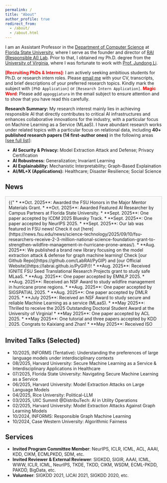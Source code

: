 ```yaml
---
permalink: /
title: "About"
author_profile: true
redirect_from:
  - /about/
  - /about.html
---
```




I am an Assistant Professor in the [Department of Computer Science](https://www.cs.fsu.edu) at [Florida State University](https://www.fsu.edu/), where I serve as the founder and director of [RAI (Responsible AI) Lab](https://yushundong.github.io//students/). Prior to that, I obtained my Ph.D. degree from the [University of Virginia](http://www.virginia.edu/), where I was fortunate to work with [Prof. Jundong Li](https://jundongli.github.io).

<span style="color:red">**\[Recruiting PhDs & Interns\]:**</span> I am actively seeking ambitious students for Ph.D. or research intern roles. Please [email me](mailto:yd24f@fsu.edu) with your CV, transcripts, and brief descriptions of your preferred research topics. Kindly mark the subject with `[PhD Application]` or `[Research Intern Application]`. <span style="color:red">**Magic Word**</span>: Please add `appoggiatura` in the email subject to ensure attention and to show that you have read this carefully.  

**Research Summary:** My research interest mainly lies in achieving responsible AI that directly contributes to critical AI infrastructures and enhances collaborative innovations for the industry, with a particular focus on Machine Learning as a Service (MLaaS). I have abundant research works under related topics with a particular focus on relational data, including **40+ published research papers (14 first-author ones)** in the following areas [[see full list]](https://scholar.google.com/citations?hl=en&user=_QUhuOMAAAAJ):


* **AI Security & Privacy:** Model Extraction Attack and Defense; Privacy Certification
* **AI Robustness:** Generalization; Invariant Learning
* **AI Explainability:** Mechanistic Interpretability; Graph-Based Explaination
* **AI/ML+X (Applications):** Healthcare; Disaster Resilience; Social Science

News
------



<div style="border:1px solid #ccc; padding:10px; height:400px; overflow:auto; background-color:#f9f9f9">
{{"
* **Oct. 2025**: Awarded the FSU Honors in the Major Mentor Materials Grant.
* **Oct. 2025**: Awarded Featured AI Researcher by Campus Partners at Florida State University.
* **Sept. 2025**: One paper accepted by ICDM 2025 Bluesky Track.
* **Sept. 2025**: One paper accepted by NeurIPS 2025.
* **Sept. 2025**: Our lab was featured in FSU news! Check it out [here](https://news.fsu.edu/news/science-technology/2025/09/10/fsu-researchers-receive-2-3-million-national-science-foundation-grant-to-strengthen-wildfire-management-in-hurricane-prone-areas/).
* **Aug. 2025**: We published a brand new library focusing on the model extraction attack & defense for graph machine learning! Check [our Github Repo](https://github.com/LabRAI/PyGIP) and [our Official Website](https://labrai.github.io/PyGIP/)!
* **Aug. 2025**: Received IGNITE FSU Seed Translational Research Projects grant to study safe MLaaS.
* **Aug. 2025**: One paper accepted by EMNLP 2025.  
* **Aug. 2025**: Received an NSF Award to study wildfire management in hurricane prone regions.  
* **Aug. 2025**: One paper accepted by SIGSPATIAL 2025.  
* **Aug. 2025**: One paper accepted by DMLR 2025.  
* **July 2025**: Received an NSF Award to study secure and reliable Machine Learning as a service (MLaaS).   
* **May 2025**: Thrilled to receive the 2025 Outstanding Doctoral Student Award at the University of Virginia!  
* **May 2025**: One paper accepted by ACL 2025.  
* **May 2025**: One tutorial and three papers accepted by KDD 2025. Congrats to Kaixiang and Zhan!  
* **May 2025**: Received ISO Graduate Academic Excellence Honors. I appreciate the prestigious honor from University of Virginia.  
* **May 2025**: Two papers accepted by ICML 2025. Congrats to Zebin!  
* **Jan. 2025**: FYAP grant awarded. I appreciate the generous support from FSU.  
* **Jan. 2025**: Two papers accepted by ICLR 2025.  
* **Dec. 2024**: We released `Political-LLM`, a comprehensive guidebook outlining the recent advances in the interdisciplinary area of political science and LLMs. Check our [paper](https://arxiv.org/abs/2412.06864) and [online resources](http://political-llm.org)!  
* **Dec. 2024**: Two papers accepted by AAAI 2025.  
* **Nov. 2024**: Received The Collaborative Grant between Computer Science and Psychology. I appreciate the generous support from the Department of Computer Science and Department of Psychology at FSU.  
* **Oct. 2024**: One paper accepted by TMLR.  
* **Oct. 2024**: One paper accepted by BigData.  
* **Oct. 2024**: Two papers accepted by NeurIPS.  
* **Sept. 2024**: Received The College of Arts and Sciences Dean’s Faculty Award. I appreciate the generous support from the Dean's office.  
* **Sept. 2024**: One paper accepted by EMNLP.  
* **Aug. 2024**: We are preparing for seminar series [Student Seminars @FSU](https://www.cs.fsu.edu/seminars/). Contact us to present!  
* **Aug. 2024**: New position started in the [Department of Computer Science at Florida State University](https://www.cs.fsu.edu/department/faculty/).  
" | markdownify }}
</div>







Invited Talks (Selected)
------
* 10/2025, INFORMS (Tentative): Understanding the preferences of large language models under interdisciplinary contexts
* 08/2025, Harvard University: Secure Machine Learning as a Service & Interdisciplinary Applications in Healthcare
* 07/2025, Florida State University: Navigating Secure Machine Learning as a Service
* 06/2025, Harvard University: Model Extraction Attacks on Large Language Models
* 04/2025, Rice University: Political-LLM
* 03/2025, UIIC Summit @DistribuTech: AI in Utility Operations
* 02/2025, Harvard University: Model Extraction Attacks Against Graph Learning Models
* 10/2024, INFORMS: Responsible Graph Machine Learning
* 10/2024, Case Western University: Algorithmic Fairness

  

Services
------

* **Invited Program Committee Member**: NeurIPS, ICLR, ICML, ACL, AAAI, KDD, CIKM, ECMLPKDD, SDM, etc.
* **Invited Reviewer & External Reviewer**: SIGKDD, SIGIR, AAAI, ICML, WWW, ICLR, ICML, NeurIPS, TKDE, TKDD, CIKM, WSDM, ECML-PKDD, PAKDD, BigData, etc.
* **Volunteer**: SIGKDD 2021, IJCAI 2021, SIGKDD 2020, etc.






